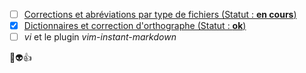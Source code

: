 - [ ] [Corrections et abréviations par type de fichiers (Statut : **en cours**)](#)
- [x] [Dictionnaires et correction d'orthographe (Statut : **ok**)](https://github.com/Kiweedoo/kiweed/blob/master/Promenades_Terrestres/vi_vim/vi_dicos_correction_ortho.md)
- [ ] *vi* et le plugin *vim-instant-markdown*

:metal::alien::+1:

